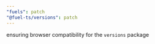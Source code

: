 ```yaml
---
"fuels": patch
"@fuel-ts/versions": patch
---
```


ensuring browser compatibility for the `versions` package
